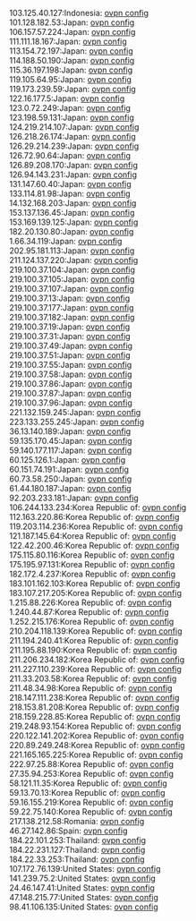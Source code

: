 103.125.40.127:Indonesia: [ovpn config](vpn/103_125_40_127.ovpn)  
101.128.182.53:Japan: [ovpn config](vpn/101_128_182_53.ovpn)  
106.157.57.224:Japan: [ovpn config](vpn/106_157_57_224.ovpn)  
111.111.18.167:Japan: [ovpn config](vpn/111_111_18_167.ovpn)  
113.154.72.197:Japan: [ovpn config](vpn/113_154_72_197.ovpn)  
114.188.50.190:Japan: [ovpn config](vpn/114_188_50_190.ovpn)  
115.36.197.198:Japan: [ovpn config](vpn/115_36_197_198.ovpn)  
119.105.64.95:Japan: [ovpn config](vpn/119_105_64_95.ovpn)  
119.173.239.59:Japan: [ovpn config](vpn/119_173_239_59.ovpn)  
122.16.177.5:Japan: [ovpn config](vpn/122_16_177_5.ovpn)  
123.0.72.249:Japan: [ovpn config](vpn/123_0_72_249.ovpn)  
123.198.59.131:Japan: [ovpn config](vpn/123_198_59_131.ovpn)  
124.219.214.107:Japan: [ovpn config](vpn/124_219_214_107.ovpn)  
126.218.26.174:Japan: [ovpn config](vpn/126_218_26_174.ovpn)  
126.29.214.239:Japan: [ovpn config](vpn/126_29_214_239.ovpn)  
126.72.90.64:Japan: [ovpn config](vpn/126_72_90_64.ovpn)  
126.89.208.170:Japan: [ovpn config](vpn/126_89_208_170.ovpn)  
126.94.143.231:Japan: [ovpn config](vpn/126_94_143_231.ovpn)  
131.147.60.40:Japan: [ovpn config](vpn/131_147_60_40.ovpn)  
133.114.81.98:Japan: [ovpn config](vpn/133_114_81_98.ovpn)  
14.132.168.203:Japan: [ovpn config](vpn/14_132_168_203.ovpn)  
153.137.136.45:Japan: [ovpn config](vpn/153_137_136_45.ovpn)  
153.169.139.125:Japan: [ovpn config](vpn/153_169_139_125.ovpn)  
182.20.130.80:Japan: [ovpn config](vpn/182_20_130_80.ovpn)  
1.66.34.119:Japan: [ovpn config](vpn/1_66_34_119.ovpn)  
202.95.181.113:Japan: [ovpn config](vpn/202_95_181_113.ovpn)  
211.124.137.220:Japan: [ovpn config](vpn/211_124_137_220.ovpn)  
219.100.37.104:Japan: [ovpn config](vpn/219_100_37_104.ovpn)  
219.100.37.105:Japan: [ovpn config](vpn/219_100_37_105.ovpn)  
219.100.37.107:Japan: [ovpn config](vpn/219_100_37_107.ovpn)  
219.100.37.13:Japan: [ovpn config](vpn/219_100_37_13.ovpn)  
219.100.37.177:Japan: [ovpn config](vpn/219_100_37_177.ovpn)  
219.100.37.182:Japan: [ovpn config](vpn/219_100_37_182.ovpn)  
219.100.37.19:Japan: [ovpn config](vpn/219_100_37_19.ovpn)  
219.100.37.31:Japan: [ovpn config](vpn/219_100_37_31.ovpn)  
219.100.37.49:Japan: [ovpn config](vpn/219_100_37_49.ovpn)  
219.100.37.51:Japan: [ovpn config](vpn/219_100_37_51.ovpn)  
219.100.37.55:Japan: [ovpn config](vpn/219_100_37_55.ovpn)  
219.100.37.58:Japan: [ovpn config](vpn/219_100_37_58.ovpn)  
219.100.37.86:Japan: [ovpn config](vpn/219_100_37_86.ovpn)  
219.100.37.87:Japan: [ovpn config](vpn/219_100_37_87.ovpn)  
219.100.37.96:Japan: [ovpn config](vpn/219_100_37_96.ovpn)  
221.132.159.245:Japan: [ovpn config](vpn/221_132_159_245.ovpn)  
223.133.255.245:Japan: [ovpn config](vpn/223_133_255_245.ovpn)  
36.13.140.189:Japan: [ovpn config](vpn/36_13_140_189.ovpn)  
59.135.170.45:Japan: [ovpn config](vpn/59_135_170_45.ovpn)  
59.140.177.117:Japan: [ovpn config](vpn/59_140_177_117.ovpn)  
60.125.126.1:Japan: [ovpn config](vpn/60_125_126_1.ovpn)  
60.151.74.191:Japan: [ovpn config](vpn/60_151_74_191.ovpn)  
60.73.58.250:Japan: [ovpn config](vpn/60_73_58_250.ovpn)  
61.44.180.187:Japan: [ovpn config](vpn/61_44_180_187.ovpn)  
92.203.233.181:Japan: [ovpn config](vpn/92_203_233_181.ovpn)  
106.244.133.234:Korea Republic of: [ovpn config](vpn/106_244_133_234.ovpn)  
112.163.220.86:Korea Republic of: [ovpn config](vpn/112_163_220_86.ovpn)  
119.203.114.236:Korea Republic of: [ovpn config](vpn/119_203_114_236.ovpn)  
121.187.145.64:Korea Republic of: [ovpn config](vpn/121_187_145_64.ovpn)  
122.42.200.46:Korea Republic of: [ovpn config](vpn/122_42_200_46.ovpn)  
175.115.80.116:Korea Republic of: [ovpn config](vpn/175_115_80_116.ovpn)  
175.195.97.131:Korea Republic of: [ovpn config](vpn/175_195_97_131.ovpn)  
182.172.4.237:Korea Republic of: [ovpn config](vpn/182_172_4_237.ovpn)  
183.101.162.103:Korea Republic of: [ovpn config](vpn/183_101_162_103.ovpn)  
183.107.217.205:Korea Republic of: [ovpn config](vpn/183_107_217_205.ovpn)  
1.215.88.226:Korea Republic of: [ovpn config](vpn/1_215_88_226.ovpn)  
1.240.44.87:Korea Republic of: [ovpn config](vpn/1_240_44_87.ovpn)  
1.252.215.176:Korea Republic of: [ovpn config](vpn/1_252_215_176.ovpn)  
210.204.118.139:Korea Republic of: [ovpn config](vpn/210_204_118_139.ovpn)  
211.194.240.41:Korea Republic of: [ovpn config](vpn/211_194_240_41.ovpn)  
211.195.88.190:Korea Republic of: [ovpn config](vpn/211_195_88_190.ovpn)  
211.206.234.182:Korea Republic of: [ovpn config](vpn/211_206_234_182.ovpn)  
211.227.110.239:Korea Republic of: [ovpn config](vpn/211_227_110_239.ovpn)  
211.33.203.58:Korea Republic of: [ovpn config](vpn/211_33_203_58.ovpn)  
211.48.34.98:Korea Republic of: [ovpn config](vpn/211_48_34_98.ovpn)  
218.147.111.238:Korea Republic of: [ovpn config](vpn/218_147_111_238.ovpn)  
218.153.81.208:Korea Republic of: [ovpn config](vpn/218_153_81_208.ovpn)  
218.159.228.85:Korea Republic of: [ovpn config](vpn/218_159_228_85.ovpn)  
219.248.93.154:Korea Republic of: [ovpn config](vpn/219_248_93_154.ovpn)  
220.122.141.202:Korea Republic of: [ovpn config](vpn/220_122_141_202.ovpn)  
220.89.249.248:Korea Republic of: [ovpn config](vpn/220_89_249_248.ovpn)  
221.165.165.225:Korea Republic of: [ovpn config](vpn/221_165_165_225.ovpn)  
222.97.25.88:Korea Republic of: [ovpn config](vpn/222_97_25_88.ovpn)  
27.35.94.253:Korea Republic of: [ovpn config](vpn/27_35_94_253.ovpn)  
58.121.11.35:Korea Republic of: [ovpn config](vpn/58_121_11_35.ovpn)  
59.13.70.13:Korea Republic of: [ovpn config](vpn/59_13_70_13.ovpn)  
59.16.155.219:Korea Republic of: [ovpn config](vpn/59_16_155_219.ovpn)  
59.22.75.140:Korea Republic of: [ovpn config](vpn/59_22_75_140.ovpn)  
217.138.212.58:Romania: [ovpn config](vpn/217_138_212_58.ovpn)  
46.27.142.86:Spain: [ovpn config](vpn/46_27_142_86.ovpn)  
184.22.101.253:Thailand: [ovpn config](vpn/184_22_101_253.ovpn)  
184.22.231.127:Thailand: [ovpn config](vpn/184_22_231_127.ovpn)  
184.22.33.253:Thailand: [ovpn config](vpn/184_22_33_253.ovpn)  
107.172.76.139:United States: [ovpn config](vpn/107_172_76_139.ovpn)  
141.239.75.2:United States: [ovpn config](vpn/141_239_75_2.ovpn)  
24.46.147.41:United States: [ovpn config](vpn/24_46_147_41.ovpn)  
47.148.215.77:United States: [ovpn config](vpn/47_148_215_77.ovpn)  
98.41.106.135:United States: [ovpn config](vpn/98_41_106_135.ovpn)  
